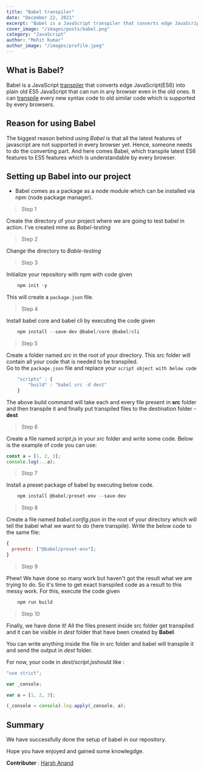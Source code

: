```yaml
---
title: "Babel transpiler"
date: "December 22, 2021"
excerpt: "Babel is a JavaScript transpiler that converts edge JavaScript(ES6) into plain old ES5 JavaScript that can run in any browser even in the old ones"
cover_image: "/images/posts/babel.png"
category: "JavaScript"
author: "Mohit Kumar"
author_image: "/images/profile.jpeg"
---
```


## What is Babel?

Babel is a JavaScript [transpiler](https://learnwithharsh.me/blog/transpile-in-javascript) that converts edge JavaScript(ES6) into plain old ES5 JavaScript that can run in any browser even in the old ones. It can [transpile](https://learnwithharsh.me/blog/transpile-in-javascript) every new syntax code to old similar code which is supported by every browsers.

## Reason for using Babel

The biggest reason behind using _Babel_ is that all the latest features of javascript are not supported in every browser yet. Hence, someone needs to do the converting part. And here comes Babel, which transpile latest ES6 features to ES5 features which is understandable by every browser.

## Setting up Babel into our project

- Babel comes as a package as a node module which can be installed via npm (node package manager).

> Step 1

Create the directory of your project where we are going to test babel in action. I've created mine as _Babel-testing_

> Step 2

Change the directory to _Bable-testing_

> Step 3

Initialize your repository with npm with code given

```js
    npm init -y
```

This will create a <code>package.json</code> file.

> Step 4

Install babel core and babel cli by executing the code given

```js
    npm install --save-dev @babel/core @babel/cli
```

> Step 5

Create a folder named _src_ in the root of your directory. This src folder will contain all your code that is needed to be transpiled.<br>
Go to the <code>package.json</code> file and replace your <code>script object with below code</code>

```js
    "scripts" : {
        "build" : "babel src -d dest"
    }
```

The above build command will take each and every file present in **src** folder and then transpile it and finally put transpiled files to the destination folder - **dest**

> Step 6

Create a file named _script.js_ in your _src_ folder and write some code. Below is the example of code you can use:

```js
const a = [1, 2, 3];
console.log(...a);
```

> Step 7

Install a preset package of babel by executing below code.

```js
    npm install @babel/preset-env --save-dev
```

> Step 8

Create a file named _babel.config.json_ in the root of your directory which will tell the babel what we want to do (here transpile). Write the below code to the same file:

```js
{
  presets: ["@babel/preset-env"];
}
```

> Step 9

Phew! We have done so many work but haven't got the result what we are trying to do. So it's time to get exact transpiled code as a result to this messy work. For this, execute the code given

```js
    npm run build
```

> Step 10

Finally, we have done it! All the files present inside src folder get transpiled and it can be visible in _dest_ folder that have been created by **Babel**. <br>

You can write anything inside the file in _src_ folder and babel will transpile it and send the output in _dest_ folder.

For now, your code in *dext/script.js*should like :

```js
"use strict";

var _console;

var a = [1, 2, 3];

(_console = console).log.apply(_console, a);
```

## Summary

We have successfully done the setup of babel in our repository.

Hope you have enjoyed and gained some knowlegdge.

**Contributer** : [Harsh Anand](https://github.com/its-me-Harsh-Anand)

